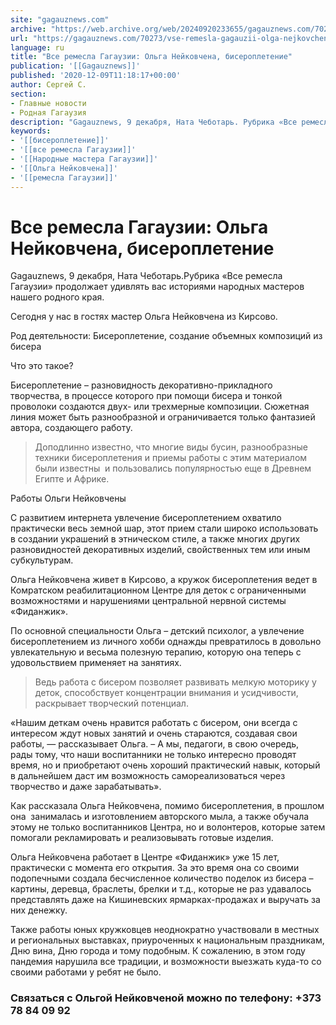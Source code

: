 ```yaml
---
site: "gagauznews.com"
archive: "https://web.archive.org/web/20240920233655/gagauznews.com/70273/vse-remesla-gagauzii-olga-nejkovchena-biseropletenie.html"
url: "https://gagauznews.com/70273/vse-remesla-gagauzii-olga-nejkovchena-biseropletenie.html"
language: ru
title: "Все ремесла Гагаузии: Ольга Нейковчена, бисероплетение"
publication: '[[Gagauznews]]'
published: '2020-12-09T11:18:17+00:00'
author: Сергей С.
section:
- Главные новости
- Родная Гагаузия
description: "Gagauznews, 9 декабря, Ната Чеботарь. Рубрика «Все ремесла Гагаузии» продолжает удивлять вас историями народных мастеров нашего родного края. Сегодня у нас в гостях мастер Ольга Нейковчена из Кирсово. Род деятельности: Бисероплетение, создание объемных композиций из бисера Что это такое? Бисероплетение – разновидность декоративно-прикладного творчества, в процессе которого при помощи бисера и тонкой проволоки создаются двух- или трехмерные композиции. Сюжетная линия может быть разнообразной и ограничивается только фантазией автора, создающего работу. Доподлинно известно, что многие виды бусин, разнообразные техники бисероплетения и приемы работы с этим материалом были известны и пользовались популярностью еще в Древнем Египте и Африке. С развитием интернета увлечение бисероплетением […]"
keywords:
- '[[бисероплетение]]'
- '[[все ремесла Гагаузии]]'
- '[[Народные мастера Гагаузии]]'
- '[[Ольга Нейковчена]]'
- '[[ремесла Гагаузии]]'
---
```


# Все ремесла Гагаузии: Ольга Нейковчена, бисероплетение

Gagauznews, 9 декабря, Ната Чеботарь.Рубрика «Все ремесла Гагаузии» продолжает удивлять вас историями народных мастеров нашего родного края.

Сегодня у нас в гостях мастер Ольга Нейковчена из Кирсово.

Род деятельности: Бисероплетение, создание объемных композиций из бисера

Что это такое?

Бисероплетение – разновидность декоративно-прикладного творчества, в процессе которого при помощи бисера и тонкой проволоки создаются двух- или трехмерные композиции. Сюжетная линия может быть разнообразной и ограничивается только фантазией автора, создающего работу.

> Доподлинно известно, что многие виды бусин, разнообразные техники бисероплетения и приемы работы с этим материалом были известны  и пользовались популярностью еще в Древнем Египте и Африке.

Работы Ольги Нейковчены

С развитием интернета увлечение бисероплетением охватило практически весь земной шар, этот прием стали широко использовать в создании украшений в этническом стиле, а также многих других разновидностей декоративных изделий, свойственных тем или иным субкультурам.

Ольга Нейковчена живет в Кирсово, а кружок бисероплетения ведет в Комратском реабилитационном Центре для деток с ограниченными возможностями и нарушениями центральной нервной системы «Фиданжик».

По основной специальности Ольга – детский психолог, а увлечение бисероплетением из личного хобби однажды превратилось в довольно увлекательную и весьма полезную терапию, которую она теперь с удовольствием применяет на занятиях.

> Ведь работа с бисером позволяет развивать мелкую моторику у деток, способствует концентрации внимания и усидчивости, раскрывает творческий потенциал.

«Нашим деткам очень нравится работать с бисером, они всегда с интересом ждут новых занятий и очень стараются, создавая свои работы, — рассказывает Ольга. – А мы, педагоги, в свою очередь,  рады тому, что наши воспитанники не только интересно проводят время, но и приобретают очень хороший практический навык, который в дальнейшем даст им возможность самореализоваться через творчество и даже зарабатывать».

Как рассказала Ольга Нейковчена, помимо бисероплетения, в прошлом она  занималась и изготовлением авторского мыла, а также обучала этому не только воспитанников Центра, но и волонтеров, которые затем помогали рекламировать и реализовывать готовые изделия.

Ольга Нейковчена работает в Центре «Фиданжик» уже 15 лет, практически с момента его открытия. За это время она со своими подопечными создала бесчисленное количество поделок из бисера – картины, деревца, браслеты, брелки и т.д., которые не раз удавалось представлять даже на Кишиневских ярмарках-продажах и выручать за них денежку.

Также работы юных кружковцев неоднократно участвовали в местных и региональных выставках, приуроченных к национальным праздникам, Дню вина, Дню города и тому подобным. К сожалению, в этом году пандемия нарушила все традиции, и возможности выезжать куда-то со своими работами у ребят не было.

### Связаться с Ольгой Нейковченой можно по телефону: +373 78 84 09 92